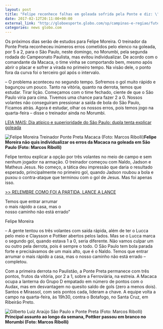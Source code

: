 ```yaml
---
layout: post
title: "Felipe reconhece falhas em goleada sofrida pela Ponte e diz: \"Tirar lições\""
date: 2017-02-12T20:11:00+00:00
external_link: "http://globoesporte.globo.com/sp/campinas-e-regiao/futebol/times/ponte-preta/noticia/2017/02/felipe-reconhece-falhas-em-goleada-sofrida-pela-ponte-e-diz-tirar-licoes.html"
categories: news globo.com
---
```

Os próximos dias serão de estudos para Felipe Moreira. O treinador da Ponte Preta reconheceu inúmeros erros cometidos pelo elenco na goleada, por 5 a 2, para o São Paulo, neste domingo, no Morumbi, pela segunda rodada do Campeonato Paulista, mas evitou individualizar. De acordo com o comandante da Macaca, o time vinha se comportando bem, mesmo após abrir o placar e sofrer a virada no primeiro tempo. Na visão dele, o ponto fora da curva foi o terceiro gol após o intervalo.

– O problema aconteceu no segundo tempo. Sofremos o gol muito rápido e bagunçou um pouco. Tanto na vitória, quanto na derrota, temos que estudar. Tirar lição. Começamos com o time fechado, ciente de que o São Paulo viria para cima. Tivemos uma chance para fazer 2 a 0. Nossos volantes não conseguiram pressionar a saída de bola do São Paulo, Ficamos atrás. Agora é estudar, olhar os nossos erros, pois temos jogo na quarta-feira – disse o treinador ainda no Morumbi.

[LEIA MAIS: Dia atípico e superioridade do São Paulo: dupla tenta explicar goleada](http://globoesporte.globo.com/sp/campinas-e-regiao/futebol/times/ponte-preta/noticia/2017/02/dia-atipico-e-superioridade-do-sao-paulo-dupla-tenta-explicar-goleada.html)

 ![Felipe Moreira Treinador Ponte Preta Macaca (Foto: Marcos Ribolli)](http://s2.glbimg.com/O6ylNuP_-RxBDAloUvdVb1D7xJw=/0x54:1500x903/690x390/s.glbimg.com/es/ge/f/original/2017/02/12/felipe01.jpg "Felipe Moreira Treinador Ponte Preta Macaca (Foto: Marcos Ribolli)")**Felipe Moreira não quis individualizar os erros da Macaca na goleada em São Paulo (Foto: Marcos Ribolli)**

Felipe tentou explicar a opção por três volantes no meio de campo e sem nenhum jogador na armação. O treinador começou com Naldo, Jadson e Matheus Jesus. No começo, a tática deu impressão que daria o resultado esperado, principalmente no primeiro gol, quando Jadson roubou a bola e puxou o contra-ataque que terminou com o gol de Jesus. Mas foi apenas isso.

[\>\> RELEMBRE COMO FOI A PARTIDA, LANCE A LANCE](http://globoesporte.globo.com/sp/futebol/campeonato-paulista/jogo/12-02-2017/sao-paulo-ponte-preta/)

Temos que entrar arrumar  
o mais rápido a casa, mas o  
nosso caminho não está errado"  

Felipe Moreira

– A gente tentou os três volantes com saída rápida, além de ter o Lucca pelo meio e Claysson e Pottker abertos pelos lados. Mas se o Lucca marca o segundo gol, quando estava 1 a 0, seria diferente. Não vamos culpar um ou outro pela derrota, pois é sempre o todo. O São Paulo tem bola parada forte e precisávamos de um mais alto, que é o Naldo. Temos que entrar arrumar o mais rápido a casa, mas o nosso caminho não está errado&nbsp;– completou.

Com a primeira derrota no Paulistão, a Ponte Preta permanece com três pontos, frutos da vitória, por 2 a 1, sobre a Ferroviária, na estreia. A Macaca ocupa a lanterna do Grupo D empatado em número de pontos com o Audax, mas em desvantagem no quesito saldo de gols (zero a menos dois). Santos e Mirassol, com seis pontos cada, lideram a chave. A equipe volta a campo na quarta-feira, às 19h30, contra o Botafogo, no Santa Cruz, em Ribeirão Preto.

 ![Gilberto Luiz Araújo São Paulo x Ponte Preta (Foto: Marcos Ribolli)](http://s2.glbimg.com/sUuitsQn_8izIsiZ19DXLX7Kj5M=/0x104:2500x1519/690x390/s.glbimg.com/es/ge/f/original/2017/02/12/rib4046.jpg "Gilberto Luiz Araújo São Paulo x Ponte Preta (Foto: Marcos Ribolli)")**Principal assunto ao longo da semana, Pottker passou em branco no Morumbi (Foto: Marcos Ribolli)**

